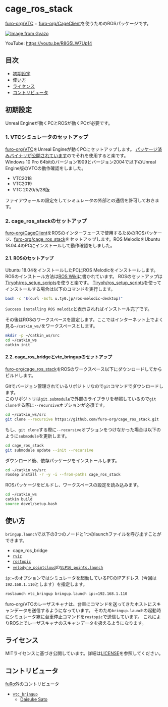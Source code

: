 # cage_ros_stack

[furo-org/VTC](https://github.com/furo-org/VTC) + [furo-org/CageClient](https://github.com/furo-org/CageClient)を使うためのROSパッケージです。

[![Image from Gyazo](https://i.gyazo.com/9e35a7e171cbf2c0c9ccc82c08364fb6.png)](https://youtu.be/R8G5LW7Up14)

YouTube: https://youtu.be/R8G5LW7Up14

## 目次

* [初期設定](#初期設定)
* [使い方](#使い方)
* [ライセンス](#ライセンス)
* [コントリビュータ](#コントリビュータ)

## 初期設定

Unreal Engineが動くPCとROSが動くPCが必要です。

### 1. VTCシミュレータのセットアップ

[furo-org/VTC](https://github.com/furo-org/VTC)をUnreal Engineが動くPCにセットアップします。
[パッケージ済みバイナリが公開されています](https://github.com/furo-org/VTC#%E3%83%91%E3%83%83%E3%82%B1%E3%83%BC%E3%82%B8%E6%B8%88%E3%81%BF%E3%83%90%E3%82%A4%E3%83%8A%E3%83%AA%E3%81%AE%E3%83%80%E3%82%A6%E3%83%B3%E3%83%AD%E3%83%BC%E3%83%89)のでそれを使用すると楽です。  
Windows 10 Pro 64bitのバージョン1909とバージョン2004で以下のUnreal Engine版のVTCの動作確認をしました。

* VTC2018
* VTC2019
* VTC 2020/5/28版

ファイアウォールの設定をしてシミュレータの外部との通信を許可しておきます。

### 2. cage_ros_stackのセットアップ

[furo-org/CageClient](https://github.com/furo-org/CageClient)をROSのインターフェースで使用するためのROSパッケージ、[furo-org/cage_ros_stack](https://github.com/furo-org/cage_ros_stack)をセットアップします。ROS MelodicをUbuntu 18.04.4のPCにインストールして動作確認をしました。

#### 2.1. ROSのセットアップ

Ubuntu 18.04をインストールしたPCにROS Melodicをインストールします。  
ROSのインストール方法は[ROS Wiki](http://wiki.ros.org/melodic/Installation/Ubuntu)に書かれています。
ROSのセットアップは[Tiryoh/ros_setup_scripts](https://github.com/Tiryoh/ros_setup_scripts_ubuntu)を使うと楽です。
[Tiryoh/ros_setup_scripts](https://github.com/Tiryoh/ros_setup_scripts_ubuntu)を使ってインストールする場合は以下のコマンドを実行します。

```sh
bash -c "$(curl -SsfL u.ty0.jp/ros-melodic-desktop)"
```

`Success installing ROS melodic`と表示されればインストール完了です。

その後はROSのワークスペースを設定します。ここではインターネット上でよく見る`~/catkin_ws/`をワークスペースとします。

```sh
mkdir -p ~/catkin_ws/src
cd ~/catkin_ws
catkin init
```

#### 2.2. cage_ros_bridgeとvtc_bringupのセットアップ

[furo-org/cage_ros_stack](https://github.com/furo-org/cage_ros_stack)をROSのワークスペース以下にダウンロードしてからビルドします。

Gitでバージョン管理されているリポジトリなので`git`コマンドでダウンロードします。  
このリポジトリは[`git submodule`](https://git-scm.com/book/ja/v2/Git-%E3%81%AE%E3%81%95%E3%81%BE%E3%81%96%E3%81%BE%E3%81%AA%E3%83%84%E3%83%BC%E3%83%AB-%E3%82%B5%E3%83%96%E3%83%A2%E3%82%B8%E3%83%A5%E3%83%BC%E3%83%AB)で外部のライブラリを参照しているので`git clone`する際に`--recursive`オプションが必須です。

```sh
cd ~/catkin_ws/src
git clone --recursive https://github.com/furo-org/cage_ros_stack.git
```

もし、`git clone`する際に`--recursive`オプションをつけなかった場合は以下のように`submodule`を更新します。

```sh
cd cage_ros_stack
git submodule update --init --recursive
```

ダウンロード後、依存パッケージをインストールします。

```sh
cd ~/catkin_ws/src
rosdep install -r -y -i --from-paths cage_ros_stack
```

ROSパッケージをビルドし、ワークスペースの設定を読み込みます。

```sh
cd ~/catkin_ws
catkin build
source devel/setup.bash
```

## 使い方

`bringup.launch`で以下の3つのノードと1つのlaunchファイルを呼び出すことができます。

* cage_ros_bridge
* [`rviz`](http://wiki.ros.org/rviz)
* [`rostopic`](http://wiki.ros.org/rostopic)
* [`velodyne_pointcloud`](http://wiki.ros.org/velodyne_pointcloud)の[`VLP16_points.launch`](https://github.com/ros-drivers/velodyne/blob/melodic-devel/velodyne_pointcloud/launch/VLP16_points.launch)

`ip:=`のオプションではシミュレータを起動しているPCのIPアドレス（今回は`192.168.1.110`とします）を指定します。

```sh
roslaunch vtc_bringup bringup.launch ip:=192.168.1.110
```

furo-org/VTCのレーザスキャナは、台車にコマンドを送ってきたホストにスキャンデータを送信するようになっています。
そのため`bringup.launch`の起動時にシミュレータ宛に台車停止コマンドを`rostopic`で送信しています。
これによりROS上でレーザスキャナのスキャンデータを扱えるようになります。

## ライセンス

MITライセンスに基づき公開しています。詳細は[LICENSE](./LICENSE)を参照してください。

## コントリビュータ

[fuRo](https://github.com/furo-org)外のコントリビュータ

* [`vtc_bringup`](./vtc_bringup)
    * [Daisuke Sato](https://github.com/Tiryoh)
